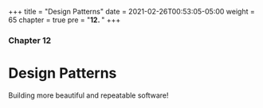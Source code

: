 +++
title = "Design Patterns"
date = 2021-02-26T00:53:05-05:00
weight = 65
chapter = true
pre = "<b>12. </b>"
+++

### Chapter 12

# Design Patterns

Building more beautiful and repeatable software!
